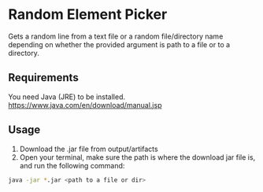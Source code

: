 # Random Element Picker

Gets a random line from a text file or a random file/directory name depending on whether the provided argument is path to a file or to a directory.

## Requirements
You need Java (JRE) to be installed.
https://www.java.com/en/download/manual.jsp

## Usage

1. Download the .jar file from output/artifacts
2. Open your terminal, make sure the path is where the download jar file is, and run the following command:
```bash
java -jar *.jar <path to a file or dir>